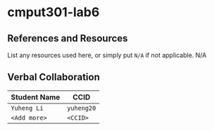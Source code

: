 # cmput301-lab6

## References and Resources

List any resources used here, or simply put `N/A` if not applicable.
N/A
## Verbal Collaboration

| Student Name | CCID      |
| ------------ | --------- |
| `Yuheng Li`    | `yuheng20` |
| `<Add more>` | `<CCID>`  |
